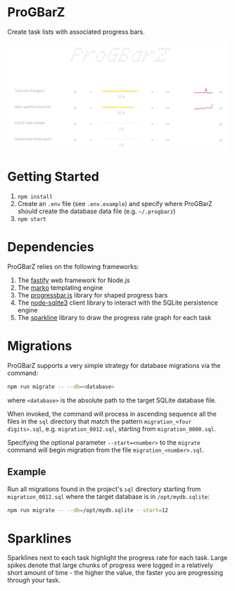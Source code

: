 # ProGBarZ
Create task lists with associated progress bars.

<div align="center">
    <img src="https://github.com/cs0lar/ProGBarZ/raw/master/screenshot.png" width="800" height="auto"/>
</div>

# Getting Started
1. `npm install`
2. Create an `.env` file (see `.env.example`) and specify where ProGBarZ should create the database data file (e.g. `~/.progbarz`)
3. `npm start`

# Dependencies
ProGBarZ relies on the following frameworks:
1. The [fastify](https://www.fastify.io/) web framework for Node.js
2. The [marko](https://markojs.com/) templating engine
3. The [progressbar.js](https://kimmobrunfeldt.github.io/progressbar.js/) library for shaped progress bars
4. The [node-sqlite3](https://github.com/mapbox/node-sqlite3) client library to interact with the SQLite persistence engine
5. The [sparkline](https://github.com/fnando/sparkline) library to draw the  progress rate graph for each task

# Migrations
ProGBarZ supports a very simple strategy for database migrations via the command:

```sh
npm run migrate -- --db=<database>
```
where `<database>` is the absolute path to the target SQLite database file.

When invoked, the command will process in ascending sequence all the files in the `sql` directory that match the pattern `migration_<four digits>.sql`, e.g. `migration_0012.sql`, starting from `migration_0000.sql`.

Specifying the optional parameter `--start=<number>` to the `migrate` command will begin migration from the file `migration_<number>.sql`.
## Example
Run all migrations found in the project's `sql` directory starting from `migration_0012.sql` where the target database is in `/opt/mydb.sqlite`:

```sh
npm run migrate -- --db=/opt/mydb.sqlite --start=12
```
# Sparklines
Sparklines next to each task highlight the progress rate for each task. Large spikes denote that large chunks of progress were logged in a relatively short amount of time - the higher the value, the faster you are progressing through your task.
